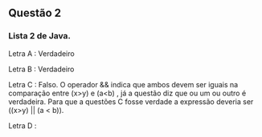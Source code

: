 ## Questão 2 
### Lista 2 de Java.

Letra A :  Verdadeiro

Letra B : Verdadeiro

Letra C : Falso. O operador && indica que ambos devem ser iguais na comparação entre (x>y) e (a<b) , já a questão diz que ou um ou outro é verdadeira. Para que a questões C fosse verdade a expressão deveria ser ((x>y) || (a < b)).

Letra D :
